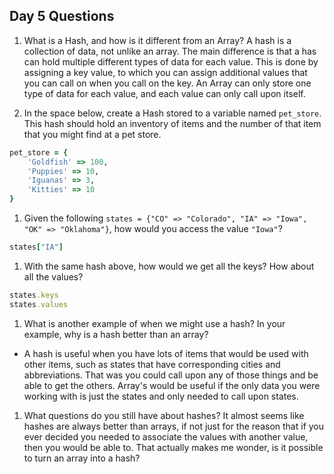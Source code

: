 ## Day 5 Questions

1. What is a Hash, and how is it different from an Array?
A hash is a collection of data, not unlike an array. The main difference is that a has can hold multiple different types of data for each value. This is done by assigning a key value, to which you can assign additional values that you can call on when you call on the key. An Array can only store one type of data for each value, and each value can only call upon itself.

1. In the space below, create a Hash stored to a variable named `pet_store`.  This hash should hold an inventory of items and the number of that item that you might find at a pet store.
```ruby
pet_store = {
    'Goldfish' => 100,
    'Puppies' => 10,
    'Iguanas' => 3,
    'Kitties' => 10
}
```

1. Given the following `states = {"CO" => "Colorado", "IA" => "Iowa", "OK" => "Oklahoma"}`, how would you access the value `"Iowa"`?
```ruby
states["IA"]
```

1. With the same hash above, how would we get all the keys?  How about all the values?
```ruby
states.keys
states.values
```

1. What is another example of when we might use a hash?  In your example, why is a hash better than an array?
- A hash is useful when you have lots of items that would be used with other items, such as states that have corresponding cities and abbreviations. That was you could call upon any of those things and be able to get the others. Array's would be useful if the only data you were working with is just the states and only needed to call upon states.

1. What questions do you still have about hashes?
It almost seems like hashes are always better than arrays, if not just for the reason that if you ever decided you needed to associate the values with another value, then you would be able to. That actually makes me wonder, is it possible to turn an array into a hash?
